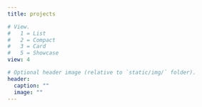 ```yaml
---
title: projects

# View.
#   1 = List
#   2 = Compact
#   3 = Card
#   5 = Showcase
view: 4

# Optional header image (relative to `static/img/` folder).
header:
  caption: ""
  image: ""
---
```

